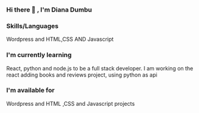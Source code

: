 ### Hi there 👋 , I'm Diana Dumbu

### Skills/Languages
Wordpress and HTML,CSS AND Javascript

### I'm currently learning
React, python and node.js to be a full stack developer.
I am working on the react adding books and reviews project, using python as api

### I'm available for
Wordpress and HTML ,CSS and Javascript projects 
